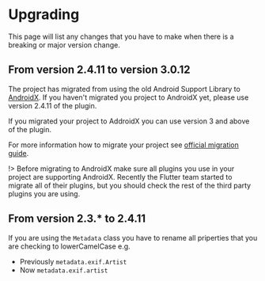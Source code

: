 # Upgrading

This page will list any changes that you have to make when there is a breaking or major version change.

## From version 2.4.11 to version 3.0.12

The project has migrated from using the old Android Support Library to [AndroidX](https://developer.android.com/jetpack/androidx/). If you haven't migrated you project to AndroidX yet, please use version 2.4.11 of the plugin.

If you migrated your project to AddroidX you can use version 3 and above of the plugin.

For more information how to migrate your project see [official migration guide](https://developer.android.com/jetpack/androidx/migrate).

!> Before migrating to AndroidX make sure all plugins you use in your project are supporting AndroidX. Recently the Flutter team started to migrate all of their plugins, but you should check the rest of the third party plugins you are using.

## From version 2.3.* to 2.4.11

If you are using the `Metadata` class you have to rename all priperties that you are checking to lowerCamelCase e.g.

- Previously `metadata.exif.Artist`
- Now `metadata.exif.artist`
